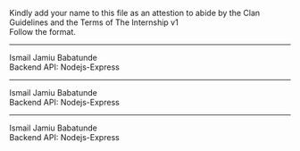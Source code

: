 Kindly add your name to this file as an attestion to abide by the Clan Guidelines and the Terms of The Internship v1
<br/> Follow the format.<br/>

---

Ismail Jamiu Babatunde <br/>
Backend API: Nodejs-Express

---

Ismail Jamiu Babatunde <br/>
Backend API: Nodejs-Express

---

Ismail Jamiu Babatunde <br/>
Backend API: Nodejs-Express

